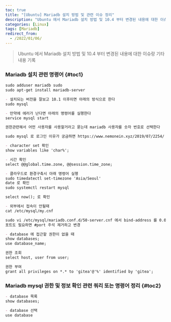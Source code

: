 ```yaml
---
toc: true
title: "[Ubuntu] Mariadb 설치 방법 및 관련 이슈 정리"
description: "Ubuntu 에서 Mariadb 설치 방법 및 10.4 부터 변경된 내용에 대한 이슈랑 기타 내용 기록"
categories: [Linux]
tags: [Mariadb]
redirect_from:
  - /2022/01/06/
---
```


> Ubuntu 에서 Mariadb 설치 방법 및 10.4 부터 변경된 내용에 대한 이슈랑 기타 내용 기록

### Mariadb 설치 관련 명령어 {#toc1}

```md
sudo adduser mariadb sudo
sudo apt-get install mariadb-server

- 설치되는 버전을 잘보고 10.1 이후이면 아래의 방식으로 한다
sudo mysql 

- 만약에 에러가 난다면 아래의 명령어를 실행한다
service mysql start

권한관련해서 어떤 사용자를 사용할거라고 묻는데 mariadb 사용자를 숫자 번호로 선택한다

sudo mysql 로 로그인 이유가 궁금하면 https://www.nemonein.xyz/2019/07/2254/ 참고

- character set 확인
show variables like 'char%';

- 시간 확인
select @@global.time.zone, @@session.time_zone;

- 클라우드로 환경구축시 아래 명령어 실행
sudo timedatectl set-timezone 'Asia/Seoul'
date 로 확인
sudo systemctl restart mysql

select now(); 로 확인

- 외부에서 접속이 안될때
cat /etc/mysql/my.cnf

sudo vi /etc/mysql/mariadb.conf.d/50-server.cnf 에서 bind-address 를 0.0.0.0
포트도 필요하면 #port 주석 제거하고 변경

- database 에 접근할 권한이 없을 때
show databases;
use database_name;

권한 조회
select host, user from user;

권한 부여
grant all privileges on *.* to 'gitea'@'%' identified by 'gitea';
```

### Mariadb mysql 권한 및 정보 확인 관련 쿼리 또는 명령어 정리 {#toc2}

```md
- database 목록
show databases;

- database 선택
use database
```

[^1]: This is a footnote.

[kramdown]: https://kramdown.gettalong.org/
[My Blog]: https://marindie.github.io
